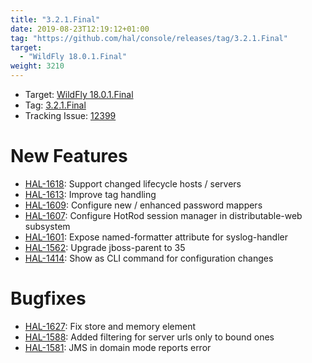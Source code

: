 ```yaml
---
title: "3.2.1.Final"
date: 2019-08-23T12:19:12+01:00
tag: "https://github.com/hal/console/releases/tag/3.2.1.Final"
target: 
  - "WildFly 18.0.1.Final"
weight: 3210
---
```

- Target: [WildFly 18.0.1.Final](https://wildfly.org/news/2019/11/14/WildFly-1801-Released/)
- Tag: [3.2.1.Final](https://github.com/hal/console/releases/tag/3.2.1.Final)
- Tracking Issue: [12399](https://issues.redhat.com/browse/WFLY-12399)

# New Features

- [HAL-1618](https://issues.redhat.com/browse/HAL-1618): Support changed lifecycle hosts / servers
- [HAL-1613](https://issues.redhat.com/browse/HAL-1613): Improve tag handling
- [HAL-1609](https://issues.redhat.com/browse/HAL-1609): Configure new / enhanced password mappers
- [HAL-1607](https://issues.redhat.com/browse/HAL-1607): Configure HotRod session manager in distributable-web subsystem
- [HAL-1601](https://issues.redhat.com/browse/HAL-1601): Expose named-formatter attribute for syslog-handler
- [HAL-1562](https://issues.redhat.com/browse/HAL-1562): Upgrade jboss-parent to 35
- [HAL-1414](https://issues.redhat.com/browse/HAL-1414): Show as CLI command for configuration changes

# Bugfixes

- [HAL-1627](https://issues.redhat.com/browse/HAL-1627): Fix store and memory element
- [HAL-1588](https://issues.redhat.com/browse/HAL-1588): Added filtering for server urls only to bound ones
- [HAL-1581](https://issues.redhat.com/browse/HAL-1581): JMS in domain mode reports error
